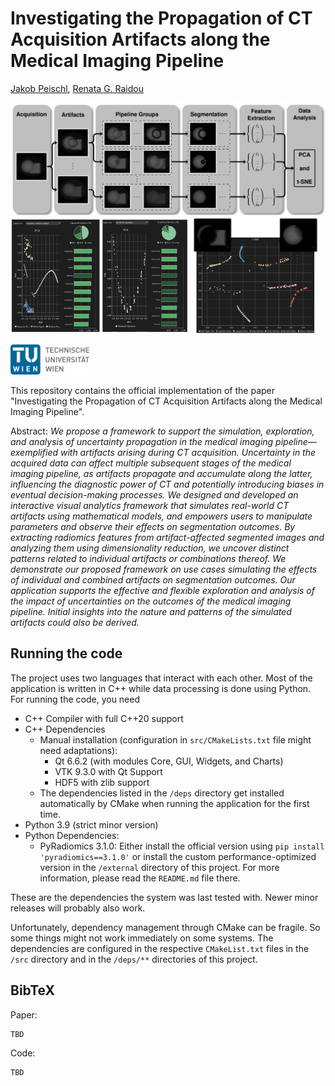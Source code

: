 # Investigating the Propagation of CT Acquisition Artifacts along the Medical Imaging Pipeline
[Jakob Peischl](mailto:e12123459@student.tuwien.ac.at), [Renata G. Raidou](https://www.cg.tuwien.ac.at/staff/RenataRaidou)

![Workflow pipeline image](assets/teaser-pipeline.png)
<img src="assets/teaser-pca.png" alt="Analysis PCA" width="57%">
<img src="assets/teaser-tsne.png" alt="Analysis t-SNE" width="40%">

<img src="assets/tuwien-logo.svg" alt="TU Wien" width="25%">

This repository contains the official implementation of the paper
"Investigating the Propagation of CT Acquisition Artifacts along the Medical Imaging Pipeline".

Abstract: *We propose a framework to support the simulation, exploration, and analysis of uncertainty propagation in
the medical imaging pipeline—exemplified with artifacts arising during CT acquisition. Uncertainty in the
acquired data can affect multiple subsequent stages of the medical imaging pipeline, as artifacts propagate
and accumulate along the latter, influencing the diagnostic power of CT and potentially introducing biases in
eventual decision-making processes. We designed and developed an interactive visual analytics framework that
simulates real-world CT artifacts using mathematical models, and empowers users to manipulate parameters
and observe their effects on segmentation outcomes. By extracting radiomics features from artifact-affected
segmented images and analyzing them using dimensionality reduction, we uncover distinct patterns related to
individual artifacts or combinations thereof. We demonstrate our proposed framework on use cases simulating
the effects of individual and combined artifacts on segmentation outcomes. Our application supports the
effective and flexible exploration and analysis of the impact of uncertainties on the outcomes of the medical
imaging pipeline. Initial insights into the nature and patterns of the simulated artifacts could also be derived.*

## Running the code

The project uses two languages that interact with each other. Most of the application is written in C++ while data
processing is done using Python. For running the code, you need
 - C++ Compiler with full C++20 support
 - C++ Dependencies
   - Manual installation (configuration in `src/CMakeLists.txt` file might need adaptations):
      - Qt 6.6.2 (with modules Core, GUI, Widgets, and Charts)
      - VTK 9.3.0 with Qt Support
      - HDF5 with zlib support
   - The dependencies listed in the `/deps` directory get installed automatically by CMake when running the
   application for the first time.
 - Python 3.9 (strict minor version)
 - Python Dependencies:
   - PyRadiomics 3.1.0: Either install the official version using `pip install 'pyradiomics==3.1.0'`
   or install the custom performance-optimized version in the `/external` directory of this project.
   For more information, please read the `README.md` file there.

These are the dependencies the system was last tested with. Newer minor releases will probably also work.

Unfortunately, dependency management through CMake can be fragile.
So some things might not work immediately on some systems.
The dependencies are configured in the respective `CMakeList.txt` files in the `/src` directory
and in the `/deps/**` directories of this project.

## BibTeX
Paper:
```
TBD
```

Code:
```
TBD
```